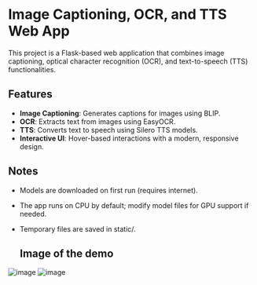 # Image Captioning, OCR, and TTS Web App

This project is a Flask-based web application that combines image captioning, optical character recognition (OCR), and text-to-speech (TTS) functionalities. 


## Features
- **Image Captioning**: Generates captions for images using BLIP.
- **OCR**: Extracts text from images using EasyOCR.
- **TTS**: Converts text to speech using Silero TTS models.
- **Interactive UI**: Hover-based interactions with a modern, responsive design.

## Notes
- Models are downloaded on first run (requires internet).
- The app runs on CPU by default; modify model files for GPU support if needed.
- Temporary files are saved in static/.

  ## Image of the demo
![image](https://github.com/user-attachments/assets/fce072d9-d5f1-4c7b-9337-f36b3fbf81b6)
![image](https://github.com/user-attachments/assets/7fa62845-4fa3-459e-aa2f-a71bac87e325)

